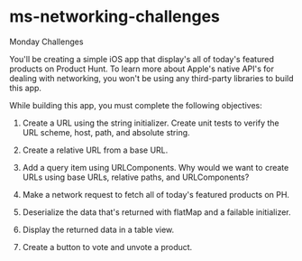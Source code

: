 # ms-networking-challenges

Monday Challenges

You'll be creating a simple iOS app that display's all of today's featured products on Product Hunt. To learn more about Apple's native API's for dealing with networking, you won't be using any third-party libraries to build this app.

While building this app, you must complete the following objectives:

1. Create a URL using the string initializer. Create unit tests to verify the URL scheme, host, path, and absolute string.

2. Create a relative URL from a base URL. 

3. Add a query item using URLComponents. Why would we want to create URLs using base URLs, relative paths, and URLComponents?

4. Make a network request to fetch all of today's featured products on PH.

5. Deserialize the data that's returned with flatMap and a failable initializer.

6. Display the returned data in a table view.

7. Create a button to vote and unvote a product.
